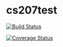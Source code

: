 # cs207test

[![Build Status](https://travis-ci.com/1004parky/cs207test.svg?branch=master)](https://travis-ci.com/1004parky/cs207test)

[![Coverage Status](https://coveralls.io/repos/github/1004parky/cs207test/badge.svg?branch=master)](https://coveralls.io/github/1004parky/cs207test?branch=master)
